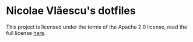 # Nicolae Vlăescu's dotfiles

This project is licensed under the terms of the Apache 2.0 license, read the full license [here](LICENSE).
